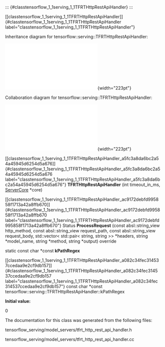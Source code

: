::: {#classtensorflow_1_1serving_1_1TFRTHttpRestApiHandler}
:::

[\[classtensorflow\_1\_1serving\_1\_1TFRTHttpRestApiHandler\]]{#classtensorflow_1_1serving_1_1TFRTHttpRestApiHandler
label="classtensorflow_1_1serving_1_1TFRTHttpRestApiHandler"}

Inheritance diagram for tensorflow::serving::TFRTHttpRestApiHandler:

![image](classtensorflow_1_1serving_1_1TFRTHttpRestApiHandler__inherit__graph.pdf){width="223pt"}

Collaboration diagram for tensorflow::serving::TFRTHttpRestApiHandler:

![image](classtensorflow_1_1serving_1_1TFRTHttpRestApiHandler__coll__graph.pdf){width="223pt"}

[\[classtensorflow\_1\_1serving\_1\_1TFRTHttpRestApiHandler\_a5fc3a8da6bc2a54a45945d6254d5a676\]]{#classtensorflow_1_1serving_1_1TFRTHttpRestApiHandler_a5fc3a8da6bc2a54a45945d6254d5a676
label="classtensorflow_1_1serving_1_1TFRTHttpRestApiHandler_a5fc3a8da6bc2a54a45945d6254d5a676"}
**TFRTHttpRestApiHandler** (int timeout\_in\_ms,
[ServerCore](#classtensorflow_1_1serving_1_1ServerCore) $\ast$core)

[\[classtensorflow\_1\_1serving\_1\_1TFRTHttpRestApiHandler\_ac9172debfd995858f1713a42a8ffb670\]]{#classtensorflow_1_1serving_1_1TFRTHttpRestApiHandler_ac9172debfd995858f1713a42a8ffb670
label="classtensorflow_1_1serving_1_1TFRTHttpRestApiHandler_ac9172debfd995858f1713a42a8ffb670"}
Status **ProcessRequest** (const absl::string\_view http\_method, const
absl::string\_view request\_path, const absl::string\_view
request\_body, std::vector$<$ std::pair$<$ string, string $>$$>$
$\ast$headers, string $\ast$model\_name, string $\ast$method, string
$\ast$output) override

static const char $\ast$const **kPathRegex**

[\[classtensorflow\_1\_1serving\_1\_1TFRTHttpRestApiHandler\_a082c34fec314537ccedaa9e2cf9db157\]]{#classtensorflow_1_1serving_1_1TFRTHttpRestApiHandler_a082c34fec314537ccedaa9e2cf9db157
label="classtensorflow_1_1serving_1_1TFRTHttpRestApiHandler_a082c34fec314537ccedaa9e2cf9db157"}
const char $\ast$const
tensorflow::serving::TFRTHttpRestApiHandler::kPathRegex

**Initial value:**

0

The documentation for this class was generated from the following files:

tensorflow\_serving/model\_servers/tfrt\_http\_rest\_api\_handler.h

tensorflow\_serving/model\_servers/tfrt\_http\_rest\_api\_handler.cc
